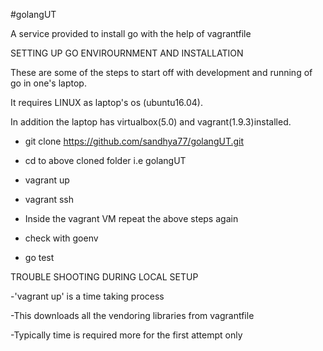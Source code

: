 #golangUT

A service provided to install go with the help of vagrantfile

SETTING UP GO ENVIROURNMENT AND INSTALLATION

These are some of the steps to start off with development and running of go in one's laptop.

It requires LINUX as laptop's os (ubuntu16.04).

In addition the laptop has virtualbox(5.0) and vagrant(1.9.3)installed.

 - git clone https://github.com/sandhya77/golangUT.git 
 - cd to above cloned folder i.e golangUT
 - vagrant up
 - vagrant ssh
 
 - Inside the vagrant VM repeat the above steps again
 - check with goenv
 - go test
 
 TROUBLE SHOOTING DURING LOCAL SETUP
 
 -'vagrant up' is a time taking process
 
 -This downloads all the vendoring libraries from vagrantfile
 
 -Typically time is required more for the first attempt only

